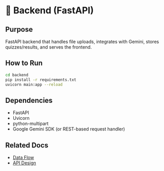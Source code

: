 
# 🧠 Backend (FastAPI)

## Purpose
FastAPI backend that handles file uploads, integrates with Gemini, stores quizzes/results, and serves the frontend.

## How to Run
```bash
cd backend
pip install -r requirements.txt
uvicorn main:app --reload
```

## Dependencies

- FastAPI
- Uvicorn
- python-multipart
- Google Gemini SDK (or REST-based request handler)

## Related Docs

- [Data Flow](./architecture/data_flow.md)
- [API Design](./architecture/api_design.md)
